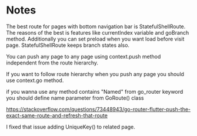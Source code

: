# Notes

The best route for pages with bottom navigation bar is StatefulShellRoute. The reasons of the best is features like currentIndex variable and goBranch method. Additionally you can set preload when you want load before visit page. StatefulShellRoute keeps branch states also.

You can push any page to any page using context.push method independent from the route hierarchy.

If you want to follow route hierarchy when you push any page you should use context.go method.

if you wanna use any method contains "Named" from go_router keyword you should define name parameter from GoRoute() class



https://stackoverflow.com/questions/73448943/go-router-flutter-push-the-exact-same-route-and-refresh-that-route

I fixed that issue adding UniqueKey() to related page.
